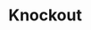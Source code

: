 # Knockout

<img ser = "https://github.com/jli1598/Knockout/blob/master/objectives/akuma%20wins%20screen.PNG" >
<img ser = "https://github.com/jli1598/Knockout/blob/master/objectives/cammy%20wins%20screen.PNG" >
<img ser = "https://github.com/jli1598/Knockout/blob/master/objectives/fight%20screen%203.PNG" >
